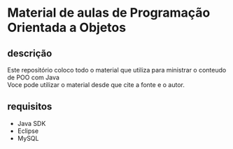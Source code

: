 # Material de aulas de Programação Orientada a Objetos

## descrição

Este repositório coloco todo o material que utiliza para ministrar o conteudo de POO com Java  
Voce pode utilizar o material desde que cite a fonte e o autor.

## requisitos
- Java SDK
- Eclipse
- MySQL
